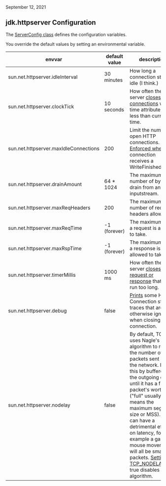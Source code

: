 September 12, 2021

## jdk.httpserver Configuration

The
[ServerConfig class](https://github.com/openjdk/jdk/blob/0c1b16b75a2361431cbf9f4112dcd6049e981a78/src/jdk.httpserver/share/classes/sun/net/httpserver/ServerConfig.java#L38)
defines the configuration variables.

You override the default values by setting an 
environmental variable.

| envvar | default value | description |
| ------ | ------------- | -----------------------|
| sun.net.httpserver.idleInterval | 30 minutes | How long a connection stays idle (I think.) |
| sun.net.httpserver.clockTick | 10 seconds | How often the server [closes idle connections](https://github.com/openjdk/jdk/blob/51a5731d6dc4b6f6feac920a4b8b49c15fd6b34f/src/jdk.httpserver/share/classes/sun/net/httpserver/ServerImpl.java#L858-L879) whose time attribute is less than current time. |
| sun.net.httpserver.maxIdleConnections | 200 | Limit the number of open HTTP connections.  [Enforced when](https://github.com/openjdk/jdk/blob/0c1b16b75a2361431cbf9f4112dcd6049e981a78/src/jdk.httpserver/share/classes/sun/net/httpserver/ServerImpl.java#L307-L309) a connection receives a WriteFinishedEvent.  |
| sun.net.httpserver.drainAmount | 64 * 1024 | The maximum number of bytes to drain from an inputstream. |
| sun.net.httpserver.maxReqHeaders | 200 | The maximum number of request headers allowable. | 
| sun.net.httpserver.maxReqTime | -1 (forever) | The maximum time a request is allowed to take. |
| sun.net.httpserver.maxRspTime |  -1 (forever) | The maximum time a response is allowed to take. |
| sun.net.httpserver.timerMillis | 1000 ms | How often the server [closes a request or response](https://github.com/openjdk/jdk/blob/51a5731d6dc4b6f6feac920a4b8b49c15fd6b34f/src/jdk.httpserver/share/classes/sun/net/httpserver/ServerImpl.java#L858-L879) that has run too long. |
| sun.net.httpserver.debug | false | [Prints](https://github.com/openjdk/jdk/blob/51a5731d6dc4b6f6feac920a4b8b49c15fd6b34f/src/jdk.httpserver/share/classes/sun/net/httpserver/HttpConnection.java#L119-L159) some HTTP Connection stack traces that are otherwise ignored when closing a connection. |
| sun.net.httpserver.nodelay | false | By default, TCP uses Nagle's algorithm to reduce the number of packets sent over the network.  It does this by buffereing the outgoing data until it has a full packet's worth ("full" usually means the maximum segment size or MSS).  This can have a detrimental effect on latency, for example a gamer's mouse movements will all be small packets.  [Setting TCP_NODELAY](https://github.com/openjdk/jdk/blob/0c1b16b75a2361431cbf9f4112dcd6049e981a78/src/jdk.httpserver/share/classes/sun/net/httpserver/ServerImpl.java#L386) to true disables this algorithm. |
